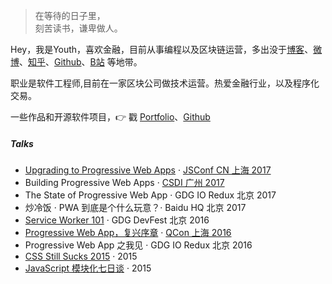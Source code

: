 > 在等待的日子里，  
> 刻苦读书，谦卑做人。

Hey，我是Youth，喜欢金融，目前从事编程以及区块链运营，多出没于[博客](https://huangxinglong.github.io/)、[微博](https://weibo.com/6938223999/profile?rightmod=1&wvr=6&mod=personinfo
)、[知乎](https://www.zhihu.com/people/molly-20-83/activities
)、[Github](http://github.com/huangxinglong)、[B站](https://space.bilibili.com/388565246
) 等地带。

职业是软件工程师,目前在一家区块公司做技术运营。热爱金融行业，以及程序化交易。

一些作品和开源软件项目，👉 戳 [Portfolio](/portfolio)、[Github](http://github.com/huangxinglong) 


##### Talks

- [Upgrading to Progressive Web Apps][9] · [JSConf CN 上海 2017](http://2017.jsconf.cn/)
- Building Progressive Web Apps · [CSDI 广州 2017](http://www.csdisummit.com/)
- The State of Progressive Web App · GDG IO Redux 北京 2017
- 炒冷饭 · PWA 到底是个什么玩意？· Baidu HQ 北京 2017
- [Service Worker 101][5] · GDG DevFest 北京 2016
- [Progressive Web App，复兴序章][4] · [QCon 上海 2016](http://2016.qconshanghai.com/presentation/3111)
- Progressive Web App 之我见 · GDG IO Redux 北京 2016
- [CSS Still Sucks 2015][2] · 2015
- [JavaScript 模块化七日谈][1] · 2015

[1]: //huangxuan.me/2015/07/09/js-module-7day/
[2]: //huangxuan.me/2015/12/28/css-sucks-2015/
[3]: //huangxuan.me/2016/06/05/pwa-in-my-pov/
[4]: //huangxuan.me/2016/10/20/pwa-qcon2016/
[5]: //huangxuan.me/2016/11/20/sw-101-gdgdf/
[6]: https://yanshuo.io/assets/player/?deck=58ac8598b123db0067292f92 "PWA Rehashing"
[7]: https://yanshuo.io/assets/player/?deck=593ad6fbfe88c2006a0a0d6d "The State of PWA"
[8]: https://yanshuo.io/assets/player/?deck=594d673d570c357d0698a950 "Building PWA"
[9]: //huangxuan.me/jsconfcn2017/
